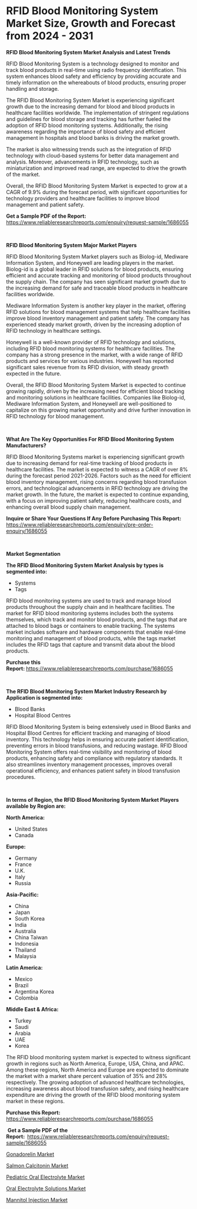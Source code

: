 <p><h1>RFID Blood Monitoring System Market Size, Growth and Forecast from 2024 - 2031</h1></p><p><strong>RFID Blood Monitoring System Market Analysis and Latest Trends</strong></p>
<p><p>RFID Blood Monitoring System is a technology designed to monitor and track blood products in real-time using radio frequency identification. This system enhances blood safety and efficiency by providing accurate and timely information on the whereabouts of blood products, ensuring proper handling and storage.</p><p>The RFID Blood Monitoring System Market is experiencing significant growth due to the increasing demand for blood and blood products in healthcare facilities worldwide. The implementation of stringent regulations and guidelines for blood storage and tracking has further fueled the adoption of RFID blood monitoring systems. Additionally, the rising awareness regarding the importance of blood safety and efficient management in hospitals and blood banks is driving the market growth.</p><p>The market is also witnessing trends such as the integration of RFID technology with cloud-based systems for better data management and analysis. Moreover, advancements in RFID technology, such as miniaturization and improved read range, are expected to drive the growth of the market.</p><p>Overall, the RFID Blood Monitoring System Market is expected to grow at a CAGR of 9.9% during the forecast period, with significant opportunities for technology providers and healthcare facilities to improve blood management and patient safety.</p></p>
<p><strong>Get a Sample PDF of the Report:&nbsp;</strong> <a href="https://www.reliableresearchreports.com/enquiry/request-sample/1686055">https://www.reliableresearchreports.com/enquiry/request-sample/1686055</a></p>
<p>&nbsp;</p>
<p><strong>RFID Blood Monitoring System Major Market Players</strong></p>
<p><p>RFID Blood Monitoring System Market players such as Biolog-id, Mediware Information System, and Honeywell are leading players in the market. Biolog-id is a global leader in RFID solutions for blood products, ensuring efficient and accurate tracking and monitoring of blood products throughout the supply chain. The company has seen significant market growth due to the increasing demand for safe and traceable blood products in healthcare facilities worldwide.</p><p>Mediware Information System is another key player in the market, offering RFID solutions for blood management systems that help healthcare facilities improve blood inventory management and patient safety. The company has experienced steady market growth, driven by the increasing adoption of RFID technology in healthcare settings.</p><p>Honeywell is a well-known provider of RFID technology and solutions, including RFID blood monitoring systems for healthcare facilities. The company has a strong presence in the market, with a wide range of RFID products and services for various industries. Honeywell has reported significant sales revenue from its RFID division, with steady growth expected in the future.</p><p>Overall, the RFID Blood Monitoring System Market is expected to continue growing rapidly, driven by the increasing need for efficient blood tracking and monitoring solutions in healthcare facilities. Companies like Biolog-id, Mediware Information System, and Honeywell are well-positioned to capitalize on this growing market opportunity and drive further innovation in RFID technology for blood management.</p></p>
<p>&nbsp;</p>
<p><strong>What Are The Key Opportunities For RFID Blood Monitoring System Manufacturers?</strong></p>
<p><p>RFID Blood Monitoring Systems market is experiencing significant growth due to increasing demand for real-time tracking of blood products in healthcare facilities. The market is expected to witness a CAGR of over 8% during the forecast period 2021-2026. Factors such as the need for efficient blood inventory management, rising concerns regarding blood transfusion errors, and technological advancements in RFID technology are driving the market growth. In the future, the market is expected to continue expanding, with a focus on improving patient safety, reducing healthcare costs, and enhancing overall blood supply chain management.</p></p>
<p><strong>Inquire or Share Your Questions If Any Before Purchasing This Report:</strong> <a href="https://www.reliableresearchreports.com/enquiry/pre-order-enquiry/1686055">https://www.reliableresearchreports.com/enquiry/pre-order-enquiry/1686055</a></p>
<p>&nbsp;</p>
<p><strong>Market Segmentation</strong></p>
<p><strong>The RFID Blood Monitoring System Market Analysis by types is segmented into:</strong></p>
<p><ul><li>Systems</li><li>Tags</li></ul></p>
<p><p>RFID blood monitoring systems are used to track and manage blood products throughout the supply chain and in healthcare facilities. The market for RFID blood monitoring systems includes both the systems themselves, which track and monitor blood products, and the tags that are attached to blood bags or containers to enable tracking. The systems market includes software and hardware components that enable real-time monitoring and management of blood products, while the tags market includes the RFID tags that capture and transmit data about the blood products.</p></p>
<p><strong>Purchase this Report:&nbsp;</strong><a href="https://www.reliableresearchreports.com/purchase/1686055">https://www.reliableresearchreports.com/purchase/1686055</a></p>
<p>&nbsp;</p>
<p><strong>The RFID Blood Monitoring System Market Industry Research by Application is segmented into:</strong></p>
<p><ul><li>Blood Banks</li><li>Hospital Blood Centres</li></ul></p>
<p><p>RFID Blood Monitoring System is being extensively used in Blood Banks and Hospital Blood Centres for efficient tracking and managing of blood inventory. This technology helps in ensuring accurate patient identification, preventing errors in blood transfusions, and reducing wastage. RFID Blood Monitoring System offers real-time visibility and monitoring of blood products, enhancing safety and compliance with regulatory standards. It also streamlines inventory management processes, improves overall operational efficiency, and enhances patient safety in blood transfusion procedures.</p></p>
<p>&nbsp;</p>
<p><strong>In terms of Region, the RFID Blood Monitoring System Market Players available by Region are:</strong></p>
<p>
    <p> <strong> North America: </strong>
        <ul>
            <li>United States</li>
            <li>Canada</li>
        </ul>
        </p> 
    <p> <strong> Europe: </strong>
        <ul>
            <li>Germany</li>
            <li>France</li>
            <li>U.K.</li>
            <li>Italy</li>
            <li>Russia</li>
        </ul>
        </p> 
    <p> <strong> Asia-Pacific: </strong>
        <ul>
            <li>China</li>
            <li>Japan</li>
            <li>South Korea</li>
            <li>India</li>
            <li>Australia</li>
            <li>China Taiwan</li>
            <li>Indonesia</li>
            <li>Thailand</li>
            <li>Malaysia</li>
        </ul>
        </p> 
    <p> <strong> Latin America: </strong>
        <ul>
            <li>Mexico</li>
            <li>Brazil</li>
            <li>Argentina Korea</li>
            <li>Colombia</li>
        </ul>
        </p> 
    <p> <strong> Middle East & Africa: </strong>
        <ul>
            <li>Turkey</li>
            <li>Saudi</li>
            <li>Arabia</li>
            <li>UAE</li>
            <li>Korea</li>
        </ul>
    </p>
    </p>
<p><p>The RFID blood monitoring system market is expected to witness significant growth in regions such as North America, Europe, USA, China, and APAC. Among these regions, North America and Europe are expected to dominate the market with a market share percent valuation of 35% and 28% respectively. The growing adoption of advanced healthcare technologies, increasing awareness about blood transfusion safety, and rising healthcare expenditure are driving the growth of the RFID blood monitoring system market in these regions.</p></p>
<p><strong>Purchase this Report: </strong><a href="https://www.reliableresearchreports.com/purchase/1686055">https://www.reliableresearchreports.com/purchase/1686055</a></p>
<p>&nbsp;<strong>Get a Sample PDF of the Report:&nbsp;&nbsp;</strong><a href="https://www.reliableresearchreports.com/enquiry/request-sample/1686055">https://www.reliableresearchreports.com/enquiry/request-sample/1686055</a></p>
<p><strong></strong></p>
<p><p><a href="https://medium.com/@terrellconn/gonadorelin-market-trends-forecast-and-competitive-analysis-to-2031-3e55f207cda9">Gonadorelin Market</a></p><p><a href="https://medium.com/@terrellconn/salmon-calcitonin-market-size-and-market-trends-complete-industry-overview-2024-to-2031-2fbc25ce4f33">Salmon Calcitonin Market</a></p><p><a href="https://medium.com/@anibalstamm1912/pediatric-oral-electrolyte-market-insights-into-market-cagr-market-trends-and-growth-strategies-d631c52378af">Pediatric Oral Electrolyte Market</a></p><p><a href="https://medium.com/@anibalstamm1912/oral-electrolyte-solutions-market-analysis-and-sze-forecasted-for-period-from-2024-to-2031-e67d4a70f296">Oral Electrolyte Solutions Market</a></p><p><a href="https://medium.com/@anibalstamm1912/mannitol-injection-market-insights-into-market-cagr-market-trends-and-growth-strategies-3a83e6812dbb">Mannitol Injection Market</a></p></p>